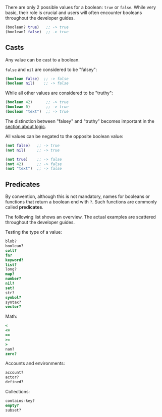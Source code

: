 There are only 2 possible values for a boolean: `true` or `false`. While very basic, their role is crucial and users will often encounter booleans throughout the developer guides.

```clojure
(boolean? true)   ;; -> true
(boolean? false)  ;; -> true
```


## Casts

Any value can be cast to a boolean.

`false` and `nil` are considered to be "falsey":

```clojure
(boolean false)  ;; -> false
(boolean nil)    ;; -> false
```

While all other values are considered to be "truthy":

```clojure
(boolean 42)      ;; -> true
(boolean 0)       ;; -> true
(boolean "text")  ;; -> true
```

The distinction between "falsey" and "truthy" becomes important in the [section about logic](/cvm/building-blocks/logic).

All values can be negated to the opposite boolean value:

```clojure
(not false)   ;; -> true
(not nil)     ;; -> true

(not true)    ;; -> false
(not 42)      ;; -> false
(not "text")  ;; -> false
```


## Predicates

By convention, although this is not mandatory, names for booleans or functions that return a boolean end with `?`. Such functions are commonly called **predicates**.

The following list shows an overview. The actual examples are scattered throughout the developer guides.

Testing the type of a value:

```clojure
blob?
boolean?
coll?
fn?
keyword?
list?
long?
map?
number?
nil?
set?
str?
symbol?
syntax?
vector?
```

Math:

```clojure
<
<=
==
>=
>
nan?
zero?
```

Accounts and environments:

```clojure
account?
actor?
defined?
```


Collections:

```clojure
contains-key?
empty?
subset?
```
